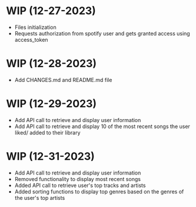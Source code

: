 WIP (12-27-2023)
==========================
* Files initialization
* Requests authorization from spotify user and gets granted access using access_token


WIP (12-28-2023)
==========================
* Add CHANGES.md and README.md file 


WIP (12-29-2023)
==========================
* Add API call to retrieve and display user information
* Add API call to retrieve and display 10 of the most recent songs the user liked/ added to their library  

WIP (12-31-2023)
==========================
* Add API call to retrieve and display user information
* Removed functionality to display most recent songs
* Added API call to retrieve user's top tracks and artists
* Added sorting functions to display top genres based on the genres of the user's top artists